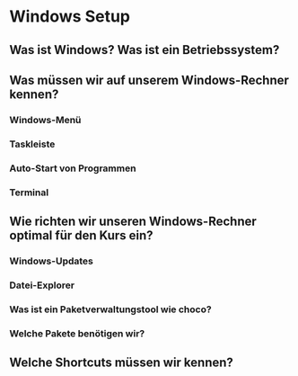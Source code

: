 # Windows Setup
## Was ist Windows? Was ist ein Betriebssystem?
## Was müssen wir auf unserem Windows-Rechner kennen?
### Windows-Menü
### Taskleiste
### Auto-Start von Programmen
### Terminal
## Wie richten wir unseren Windows-Rechner optimal für den Kurs ein?
### Windows-Updates
### Datei-Explorer
### Was ist ein Paketverwaltungstool wie choco?
### Welche Pakete benötigen wir?
## Welche Shortcuts müssen wir kennen?
